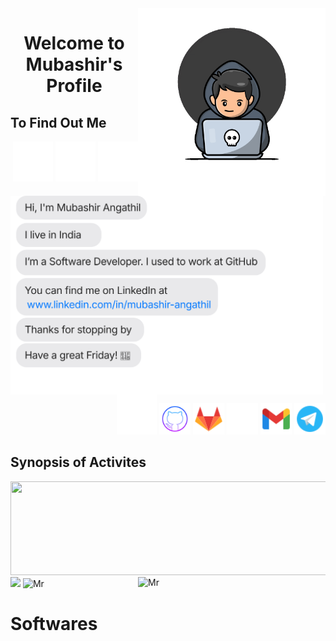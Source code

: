 <img src='./Assets/hacker-thinking-about-code.gif' alt='coding....' width='300' align='right' />
<!-- <img src='./Assets/happy-hacker.gif' alt='coding....' width='400' align='right' /> -->
<h1 align='center'> Welcome to Mubashir's Profile</h1>
<img src="https://github.com/MubashirAngathil/typing-intro/blob/main/chat.svg" width="500"  align='left'>

To Find Out Me
------

<p align='right'>
  <img src='/Assets/animation/linkedin.gif' width='64px' height='64px'/>
  <img src='/Assets/animation/instagram.gif' width='64px' height='64px'/>
  <img src='/Assets/animation/twitter.gif' width='64px' height='64px'/>
  <img src='/Assets/animation/whatsapp (1).gif' width='64px' height='64px'/>
  <img src='/Assets/normal/icons8-github-64.png' width='50px' height='50px'/>
  <img src='/Assets/normal/icons8-gitlab-48.png' width='50px' height='50=px'/>
  <img src='/Assets/normal/icons8-dev-64.png' width='50px' height='50px'/>
  <img src='/Assets/normal/icons8-gmail-48.png' width='50px' height='50px'/>
  <img src='/Assets/normal/icons8-telegram-app-48.png' width='50px' height='50px'/>
 </p>
 
<h2>Synopsis of Activites</h2>

<img width='1000' height='150'  src="https://github-readme-streak-stats.herokuapp.com?user=MubashirAngathil&count_private=true&show_icons=true&theme=dark&date_format=M%20j%5B%2C%20Y%5D&background=000000&stroke=045E61&ring=18CABF&fire=07DDD6&currStreakNum=FFFFFF&currStreakLabel=00DDD5&border=FFFFFF&dates=0CAB31" >

<img align='right' width='300'  src="https://github-readme-stats.vercel.app/api/top-langs/?username=MubashirAngathil&count_private=true&layout=compact&theme=vision-friendly-dark" alt="Mr" />

<img width='400' src="https://github-readme-stats.vercel.app/api?username=MubashirAngathil&count_private=true&show_icons=true&theme=chartreuse-dark&background=000000" >

<img  src="https://activity-graph.herokuapp.com/graph?username=MubashirAngathil&theme=react-dark" alt="Mr" /> 

# Softwares
